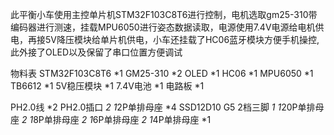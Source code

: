此平衡小车使用主控单片机STM32F103C8T6进行控制，电机选取gm25-310带编码器进行测速，挂载MPU6050进行姿态数据读取，电源使用7.4V电源给电机供电，再接5V降压模块给单片机供电，小车还挂载了HC06蓝牙模块方便手机操控,此外接了OLED以及保留了串口位置方便调试

物料表
STM32F103C8T6 *1
GM25-310      *2
OLED          *1
HC06          *1
MPU6050       *1
TB6612        *1
5V稳压模块    *1
7.4V电池      *1
电路板        *1


PH2.0线             *2
PH2.0插口           *2
1*2P单排母座        *4
SSD12D10 G5 2档三脚 *1
1*20P单排母座       *2
1*8P单排母座        *2
1*6P单排母座        *2
1*4P单排母座        *1
